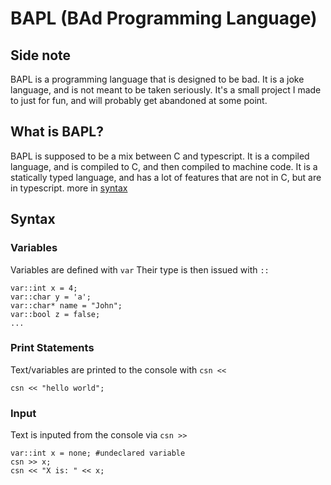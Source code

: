 # BAPL (BAd Programming Language)

## Side note
BAPL is a programming language that is designed to be bad. It is a joke language, and is not meant to be taken seriously.
It's a small project I made to just for fun, and will probably get abandoned at some point.

## What is BAPL?
BAPL is supposed to be a mix between C and typescript. It is a compiled language, and is compiled to C, and then compiled to machine code.
It is a statically typed language, and has a lot of features that are not in C, but are in typescript.
more in [syntax](#syntax)


## Syntax 

### Variables
Variables are defined with `var`
Their type is then issued with `::`
```
var::int x = 4;
var::char y = 'a';
var::char* name = "John";
var::bool z = false;
...
```
### Print Statements
Text/variables are printed to the console with `csn <<`
```
csn << "hello world";
```
### Input
Text is inputed from the console via `csn >>`
```
var::int x = none; #undeclared variable
csn >> x;
csn << "X is: " << x;
```
